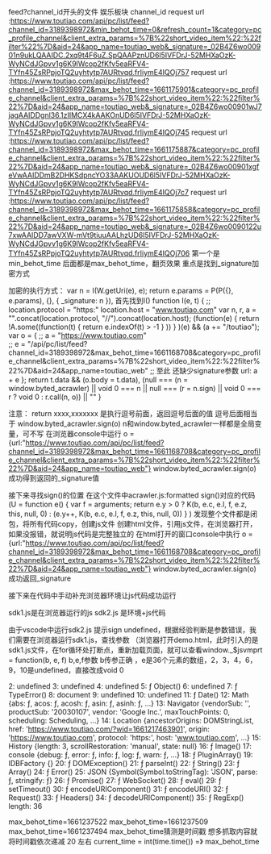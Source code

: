 feed?channel_id开头的文件     娱乐板块 channel_id
request url :https://www.toutiao.com/api/pc/list/feed?channel_id=3189398972&min_behot_time=0&refresh_count=1&category=pc_profile_channel&client_extra_params=%7B%22short_video_item%22:%22filter%22%7D&aid=24&app_name=toutiao_web&_signature=_02B4Z6wo00901n9ukLQAAIDC.2xq9t4F6uZ.SpQAAPznUD6l5IVFDrJ-52MHXaOzK-WyNCdJGpvv1g6K9lWcop2fKfv5eaRFV4-TYfn45ZsRPpjoTQ2uyhtytp7AURtvqd.frIiymE4IQOj757
request url :https://www.toutiao.com/api/pc/list/feed?channel_id=3189398972&max_behot_time=1661175901&category=pc_profile_channel&client_extra_params=%7B%22short_video_item%22:%22filter%22%7D&aid=24&app_name=toutiao_web&_signature=_02B4Z6wo00901wJ7jagAAIDDgnl36.1zIIMCX4kAAKOnUD6l5IVFDrJ-52MHXaOzK-WyNCdJGpvv1g6K9lWcop2fKfv5eaRFV4-TYfn45ZsRPpjoTQ2uyhtytp7AURtvqd.frIiymE4IQOj745
request url :https://www.toutiao.com/api/pc/list/feed?channel_id=3189398972&max_behot_time=1661175887&category=pc_profile_channel&client_extra_params=%7B%22short_video_item%22:%22filter%22%7D&aid=24&app_name=toutiao_web&_signature=_02B4Z6wo00901xgfeVwAAIDDmB2DHKSdpncYO33AAKUOUD6l5IVFDrJ-52MHXaOzK-WyNCdJGpvv1g6K9lWcop2fKfv5eaRFV4-TYfn45ZsRPpjoTQ2uyhtytp7AURtvqd.frIiymE4IQOj7c7
request url :https://www.toutiao.com/api/pc/list/feed?channel_id=3189398972&max_behot_time=1661175858&category=pc_profile_channel&client_extra_params=%7B%22short_video_item%22:%22filter%22%7D&aid=24&app_name=toutiao_web&_signature=_02B4Z6wo0090122u7xwAAIDD7awVXW-mVt9tiuuAALhzUD6l5IVFDrJ-52MHXaOzK-WyNCdJGpvv1g6K9lWcop2fKfv5eaRFV4-TYfn45ZsRPpjoTQ2uyhtytp7AURtvqd.frIiymE4IQOj706
第一个是min_behot_time   后面都是max_behot_time，翻页效果
重点是找到_signature加密方式

加密的执行方式：
var n = I(W.getUri(e), e);
            return e.params = P(P({}, e.params), {}, {
                _signature: n
            }),
首先找到I()
function I(e, t) {
    ;;                          location.protocol = "https:"   location.host = "www.toutiao.com"
            var n, r, a = "".concat(location.protocol, "//").concat(location.host);
            (function(e) {
                return !A.some((function(t) {
                    return e.indexOf(t) > -1
                }
                ))
            }
            )(e) && (a += "/toutiao");
            var o = {
                ;;  a = "https://www.toutiao.com"    
;;  e = "/api/pc/list/feed?channel_id=3189398972&max_behot_time=1661168708&category=pc_profile_channel&client_extra_params=%7B%22short_video_item%22:%22filter%22%7D&aid=24&app_name=toutiao_web"
;;  至此  还缺少signature参数
                url: a + e
            };
            return t.data && (o.body = t.data),
            (null === (n = window.byted_acrawler) || void 0 === n || null === (r = n.sign) || void 0 === r ? void 0 : r.call(n, o)) || ""
        }

注意： return xxxx,xxxxxxx
        是执行逗号前面，返回逗号后面的值
逗号后面相当于 window.byted_acrawler.sign(o)   n和window.byted_acrawler一样都是全局变量，可不写
在浏览器console中运行
o = {url:"https://www.toutiao.com/api/pc/list/feed?channel_id=3189398972&max_behot_time=1661168708&category=pc_profile_channel&client_extra_params=%7B%22short_video_item%22:%22filter%22%7D&aid=24&app_name=toutiao_web"}
window.byted_acrawler.sign(o)
成功得到返回的_signature值

接下来寻找sign()的位置
在这个文件中acrawler.js:formatted
sign()对应的代码
(U = function e() {
                        var f = arguments;
                        return e.y > 0 ? K(b, e.c, e.l, f, e.z, this, null, 0) : (e.y++,
                        K(b, e.c, e.l, f, e.z, this, null, 0))
                    }
                    )
发现整个文件都是闭包，将所有代码copy，创建js文件
创建html文件，引用js文件，在浏览器打开，如果没报错，就说明js代码是完整独立的
在html打开的窗口console中执行
o = {url:"https://www.toutiao.com/api/pc/list/feed?channel_id=3189398972&max_behot_time=1661168708&category=pc_profile_channel&client_extra_params=%7B%22short_video_item%22:%22filter%22%7D&aid=24&app_name=toutiao_web"}
window.byted_acrawler.sign(o)
成功返回_signature

接下来在代码中手动补充浏览器环境让js代码成功运行

sdk1.js是在浏览器运行的js
sdk2.js 是环境+js代码

由于vscode中运行sdk2.js 提示sign undefined，根据经验判断是参数错误，我们需要在浏览器运行sdk1.js，查找参数
（浏览器打开demo.html，此时引入的是sdk1.js文件，在for循环处打断点，重新加载页面，就可以查看window._$jsvmprt = function(b, e, f) b,e,f参数
b传参正确 ，e是36个元素的数组，2，3，4，6，9，10是undefined，直接改成void 0

2: undefined
3: undefined
4: undefined
5: ƒ Object()
6: undefined
7: ƒ TypeError()
8: document
9: undefined
10: undefined
11: ƒ Date()
12: Math {abs: ƒ, acos: ƒ, acosh: ƒ, asin: ƒ, asinh: ƒ, …}
13: Navigator {vendorSub: '', productSub: '20030107', vendor: 'Google Inc.', maxTouchPoints: 0, scheduling: Scheduling, …}
14: Location {ancestorOrigins: DOMStringList, href: 'https://www.toutiao.com/?wid=1661217463901', origin: 'https://www.toutiao.com', protocol: 'https:', host: 'www.toutiao.com', …}
15: History {length: 3, scrollRestoration: 'manual', state: null}
16: ƒ Image()
17: console {debug: ƒ, error: ƒ, info: ƒ, log: ƒ, warn: ƒ, …}
18: ƒ PluginArray()
19: IDBFactory {}
20: ƒ DOMException()
21: ƒ parseInt()
22: ƒ String()
23: ƒ Array()
24: ƒ Error()
25: JSON {Symbol(Symbol.toStringTag): 'JSON', parse: ƒ, stringify: ƒ}
26: ƒ Promise()
27: ƒ WebSocket()
28: ƒ eval()
29: ƒ setTimeout()
30: ƒ encodeURIComponent()
31: ƒ encodeURI()
32: ƒ Request()
33: ƒ Headers()
34: ƒ decodeURIComponent()
35: ƒ RegExp()
length: 36



max_behot_time=1661237522
max_behot_time=1661237509
max_behot_time=1661237494
max_behot_time猜测是时间戳
想多抓取内容就将时间戳依次递减 20 左右
current_time = int(time.time()) =》 max_behot_time